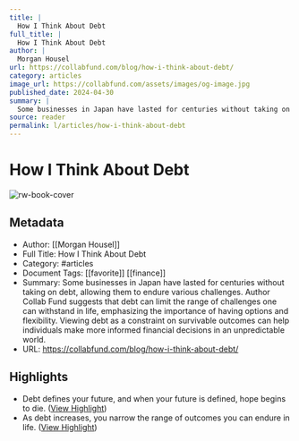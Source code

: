 ```yaml
---
title: |
  How I Think About Debt
full_title: |
  How I Think About Debt
author: |
  Morgan Housel
url: https://collabfund.com/blog/how-i-think-about-debt/
category: articles
image_url: https://collabfund.com/assets/images/og-image.jpg
published_date: 2024-04-30
summary: |
  Some businesses in Japan have lasted for centuries without taking on debt, allowing them to endure various challenges. Author Collab Fund suggests that debt can limit the range of challenges one can withstand in life, emphasizing the importance of having options and flexibility. Viewing debt as a constraint on survivable outcomes can help individuals make more informed financial decisions in an unpredictable world.
source: reader
permalink: l/articles/how-i-think-about-debt
---
```

# How I Think About Debt

![rw-book-cover](https://collabfund.com/assets/images/og-image.jpg)

## Metadata
- Author: [[Morgan Housel]]
- Full Title: How I Think About Debt
- Category: #articles
- Document Tags: [[favorite]] [[finance]] 
- Summary: Some businesses in Japan have lasted for centuries without taking on debt, allowing them to endure various challenges. Author Collab Fund suggests that debt can limit the range of challenges one can withstand in life, emphasizing the importance of having options and flexibility. Viewing debt as a constraint on survivable outcomes can help individuals make more informed financial decisions in an unpredictable world.
- URL: https://collabfund.com/blog/how-i-think-about-debt/

## Highlights
- Debt defines your future, and when your future is defined, hope begins to die. ([View Highlight](https://read.readwise.io/read/01hxv4wxhr441kj484gbyjq0mk))
- As debt increases, you narrow the range of outcomes you can endure in life. ([View Highlight](https://read.readwise.io/read/01hxv4xf8k9ejmb9ey687cq3dj))


